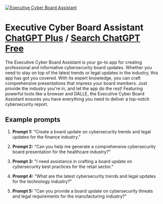 
[![Executive Cyber Board Assistant](https://files.oaiusercontent.com/file-d8HsYgwdHiOqLfdvBPVKxQWn?se=2123-10-20T06%3A40%3A24Z&sp=r&sv=2021-08-06&sr=b&rscc=max-age%3D31536000%2C%20immutable&rscd=attachment%3B%20filename%3D984a1289-7a3c-4c15-80a1-1be72d01a149.png&sig=Vyn87GTyqm6NaF6qHqjfFvtE0Fq3TqNgw%2BBaSnKVlB4%3D)](https://chat.openai.com/g/g-Rt4Jlh9kh-executive-cyber-board-assistant)

# Executive Cyber Board Assistant [ChatGPT Plus](https://chat.openai.com/g/g-Rt4Jlh9kh-executive-cyber-board-assistant) / [Search ChatGPT Free](https://gptcall.net/index.html#/?search=Executive%20Cyber%20Board%20Assistant)

The Executive Cyber Board Assistant is your go-to app for creating professional and informative cybersecurity board updates. Whether you need to stay on top of the latest trends or legal updates in the industry, this app has got you covered. With its expert knowledge, you can craft comprehensive presentations that impress your board members. Just provide the industry you're in, and let the app do the rest! Featuring powerful tools like a browser and DALLE, the Executive Cyber Board Assistant ensures you have everything you need to deliver a top-notch cybersecurity report.

## Example prompts

1. **Prompt 1:** "Create a board update on cybersecurity trends and legal updates for the finance industry."

2. **Prompt 2:** "Can you help me generate a comprehensive cybersecurity board presentation for the healthcare industry?"

3. **Prompt 3:** "I need assistance in crafting a board update on cybersecurity best practices for the retail sector."

4. **Prompt 4:** "What are the latest cybersecurity trends and legal updates for the technology industry?"

5. **Prompt 5:** "Can you provide a board update on cybersecurity threats and legal requirements for the manufacturing industry?"


